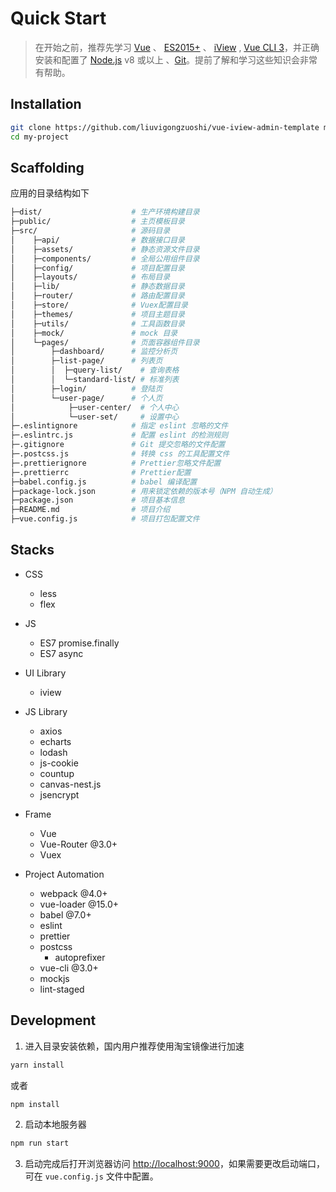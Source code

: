 # Quick Start

> 在开始之前，推荐先学习 [Vue](https://cn.vuejs.org/) 、 [ES2015+](http://es6.ruanyifeng.com/) 、 [iView](https://www.iviewui.com/) , [Vue CLI 3](https://cli.vuejs.org/zh/)，并正确安装和配置了 [Node.js](https://nodejs.org/) v8 或以上 、[Git](https://git-scm.com/)。提前了解和学习这些知识会非常有帮助。

## Installation

```bash
git clone https://github.com/liuvigongzuoshi/vue-iview-admin-template my-project
cd my-project
```

## Scaffolding

应用的目录结构如下

```bash
├─dist/                    # 生产环境构建目录
├─public/                  # 主页模板目录
├─src/                     # 源码目录
│    ├─api/                # 数据接口目录
│    ├─assets/             # 静态资源文件目录
│    ├─components/         # 全局公用组件目录
│    ├─config/             # 项目配置目录
│    ├─layouts/            # 布局目录
│    ├─lib/                # 静态数据目录
│    ├─router/             # 路由配置目录
│    ├─store/              # Vuex配置目录
│    ├─themes/             # 项目主题目录
│    ├─utils/              # 工具函数目录
│    ├─mock/               # mock 目录
│    └─pages/              # 页面容器组件目录
│        ├─dashboard/      # 监控分析页
│        ├─list-page/      # 列表页
│        │  ├─query-list/    # 查询表格
│        │  └─standard-list/ # 标准列表
│        ├─login/          # 登陆页
│        └─user-page/      # 个人页
│            ├─user-center/  # 个人中心
│            └─user-set/     # 设置中心
├─.eslintignore            # 指定 eslint 忽略的文件
├─.eslintrc.js             # 配置 eslint 的检测规则
├─.gitignore               # Git 提交忽略的文件配置
├─.postcss.js              # 转换 css 的工具配置文件
├─.prettierignore          # Prettier忽略文件配置
├─.prettierrc              # Prettier配置
├─babel.config.js          # babel 编译配置
├─package-lock.json        # 用来锁定依赖的版本号（NPM 自动生成）
├─package.json             # 项目基本信息
├─README.md                # 项目介绍
├─vue.config.js            # 项目打包配置文件
```

## Stacks

- CSS

  - less
  - flex

- JS

  - ES7 promise.finally
  - ES7 async

- UI Library

  - iview

- JS Library

  - axios
  - echarts
  - lodash
  - js-cookie
  - countup
  - canvas-nest.js
  - jsencrypt

- Frame

  - Vue
  - Vue-Router @3.0+
  - Vuex

- Project Automation
  - webpack @4.0+
  - vue-loader @15.0+
  - babel @7.0+
  - eslint
  - prettier
  - postcss
    - autoprefixer
  - vue-cli @3.0+
  - mockjs
  - lint-staged

## Development

1. 进入目录安装依赖，国内用户推荐使用淘宝镜像进行加速

```bash
yarn install
```

或者

```bash
npm install
```

2. 启动本地服务器

```bash
npm run start
```

3. 启动完成后打开浏览器访问 [http://localhost:9000](http://localhost:9000)，如果需要更改启动端口，可在 `vue.config.js` 文件中配置。
